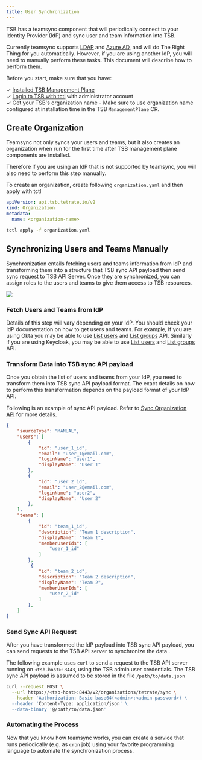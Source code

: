 ```yaml
---
title: User Synchronization
---
```


TSB has a teamsync component that will periodically connect to your Identity Provider (IdP) and sync user and team information into TSB.

Currently teamsync supports [LDAP](https://en.wikipedia.org/wiki/Lightweight_Directory_Access_Protocol) and [Azure AD](https://azure.microsoft.com/services/active-directory/), and will do The Right Thing for you automatically. However, if you are using another IdP, you will need to manually perform these tasks. This document will describe how to perform them.

Before you start, make sure that you have:

✓ [Installed TSB Management Plane](../../setup/self_managed/management-plane-installation) <br />
✓ [Login to TSB with tctl](../../setup/tctl_connect) with administrator account<br />
✓ Get your TSB's organization name - Make sure to use organization name configured at installation time in the TSB `ManagementPlane` CR.

## Create Organization

Teamsync not only syncs your users and teams, but it also creates an organization when run for the first time after TSB management plane components are installed.

Therefore if you are using an IdP that is not supported by teamsync, you will also need to perform this step manually.

To create an organization, create following `organization.yaml` and then apply with tctl

```yaml
apiVersion: api.tsb.tetrate.io/v2
kind: Organization
metadata:
  name: <organization-name>
```

```bash
tctl apply -f organization.yaml
````

## Synchronizing Users and Teams Manually

Synchronization entails fetching users and teams information from IdP and transforming them into a structure that TSB sync API payload then send sync request to TSB API Server. Once they are synchronized, you can assign roles to the users and teams to give them access to TSB resources.

![](../../assets/operations/teamsync.png)

### Fetch Users and Teams from IdP

Details of this step will vary depending on your IdP. You should check your IdP documentation on how to get users and teams. For example, If you are using Okta you may be able to use [List users](https://developer.okta.com/docs/reference/api/users/) and [List groups](https://developer.okta.com/docs/reference/api/groups/) API. Similarly if you are using Keycloak, you may be able to use [List users](https://www.keycloak.org/docs-api/15.0/rest-api/index.html#_users_resource) and [List groups](https://www.keycloak.org/docs-api/15.0/rest-api/index.html#_groups_resource) API.

### Transform Data into TSB sync API payload

Once you obtain the list of users and teams from your IdP, you need to transform them into TSB sync API payload format. The exact details on how to perform this transformation depends on the payload format of your IdP API.

Following is an example of sync API payload. Refer to <a href="../../rest#tag/Organizations/operation/Organizations_SyncOrganization">Sync Organization API</a> for more details.

```json
{
    "sourceType": "MANUAL",
    "users": [
        {
            "id": "user_1_id",
            "email": "user_1@email.com",
            "loginName": "user1",
            "displayName": "User 1"
        },
        {
            "id": "user_2_id",
            "email": "user_2@email.com",
            "loginName": "user2",
            "displayName": "User 2"
        },
    ],
    "teams": [
        {
            "id": "team_1_id",
            "description": "Team 1 description",
            "displayName": "Team 1",
            "memberUserIds": [
                "user_1_id"
            ]
        },
         {
            "id": "team_2_id",
            "description": "Team 2 description",
            "displayName": "Team 2",
            "memberUserIds": [
                "user_2_id"
            ]
        },
    ]
}
```

### Send Sync API Request

After you have transformed the IdP payload into TSB sync API payload, you can send requests to the TSB API server to  synchronize the data .

The following example uses `curl` to send a request to the TSB API server running on `<tsb-host>:8443`, using the TSB admin user credentials. The TSB sync API payload is assumed to be stored in the file `/path/to/data.json`

```bash
curl --request POST \
  --url https://<tsb-host>:8443/v2/organizations/tetrate/sync \
  --header 'Authorization: Basic base64(<admin>:<admin-password>) \
  --header 'Content-Type: application/json' \
  --data-binary '@/path/to/data.json'
```

### Automating the Process

Now that you know how teamsync works, you can create a service that runs periodically (e.g. as `cron` job) using your favorite programming language to automate the synchronization process.
